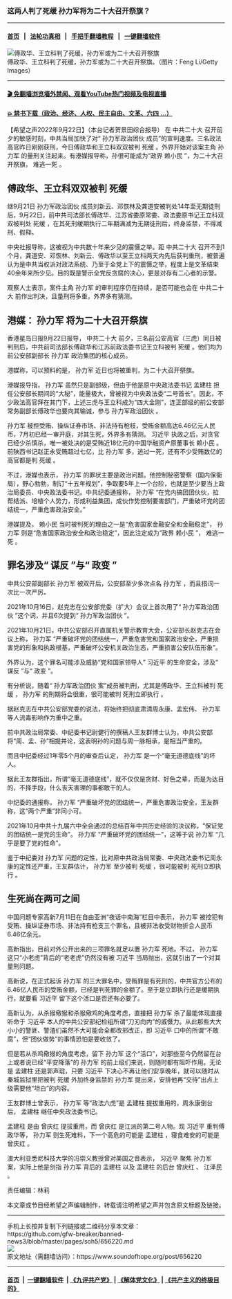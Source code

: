 ### 这两人判了死缓 孙力军将为二十大召开祭旗？
------------------------

#### [首页](https://github.com/gfw-breaker/banned-news3/blob/master/README.md) &nbsp;&nbsp;|&nbsp;&nbsp; [法轮功真相](https://github.com/begood0513/basic/blob/master/README.md)  &nbsp;&nbsp;|&nbsp;&nbsp; [手把手翻墙教程](https://github.com/gfw-breaker/guides/wiki)  &nbsp;&nbsp;|&nbsp;&nbsp; [一键翻墙软件](https://github.com/gfw-breaker/nogfw/blob/master/README.md)  



<div><img alt="傅政华、王立科判了死缓，孙力军或为二十大召开祭旗" src="https://img.soundofhope.org/2022-09/gettyimages-177185676-1663871816053.jpg"/>
<br/><figcaption class="caption">
 傅政华、王立科判了死缓，孙力军或为二十大召开祭旗。（图片：Feng Li/Getty Images）
</figcaption></div><hr/>

#### [ 🎬  免翻墙浏览墙外禁闻、观看YouTube热门视频及电视直播](https://github.com/gfw-breaker/HelloWorld)

#### [ 💥  禁书下载（政治、经济、人权、民主自由、文革、六四 ...）](https://github.com/gfw-breaker/books/blob/master/README.md)

<div><div class="Content__Wrapper sc-1bvya0-0 grZQxZ">
 <p class="meta-top">
  <span class="meta">
   【希望之声2022年9月22日】（本台记者贺景田综合报导）
  </span>
  在
  <ok href="/term/330403">
   中共二十大
  </ok>
  召开前夕的敏感时刻，中共当局加快了对“
  <ok href="/term/733438">
   孙力军政治团伙
  </ok>
  成员”的宣判速度。三名政法高官昨日刚刚获刑，今日傅政华和王立科双双被判
  <ok href="/term/12322">
   死缓
  </ok>
  。外界开始对该案主角
  <ok href="/term/268543">
   孙力军
  </ok>
  的量刑关注起来。有港媒报导称，孙很可能成为“政界
  <ok href="/term/9791">
   赖小民
  </ok>
  ”，为二十大召开祭旗，
  <ok href="/term/787050">
   难逃一死
  </ok>
  。
 </p>
 <h2>
  <strong>
   傅政华、王立科双双被判
   <ok href="/term/12322">
    死缓
   </ok>
  </strong>
 </h2>
 <p>
  继9月21日
  <ok href="/term/733438">
   孙力军政治团伙
  </ok>
  成员刘新云、邓恢林及龚道安被判处14年至无期徒刑后，9月22日，前中共司法部长傅政华、江苏省委原常委、政法委原书记王立科双双被判处
  <ok href="/term/12322">
   死缓
  </ok>
  ，在其死刑缓期执行二年期满减为无期徒刑后，终身监禁，不得减刑、假释。
 </p>
 <p>
  中央社报导称，这被视为中共数十年来少见的震慑之举。距
  <ok href="/term/330403">
   中共二十大
  </ok>
  召开不到1个月，龚道安、邓恢林、刘新云、傅政华以至王立科两天内先后获判重刑，被普遍认为是中共当权派对政法系统、乃至于全党上下的震慑之举，程度上是文革结束40余年来所少见。目的既是警示全党反贪腐的决心，更是对存有二心者的示警。
 </p>
 <p>
  观察人士表示，案件主角
  <ok href="/term/268543">
   孙力军
  </ok>
  的审判程序仍在持续，是否可能也会在
  <ok href="/term/330403">
   中共二十大
  </ok>
  前作出判决，且量刑将多重，外界多有猜测。
 </p>
 <h2>
  <strong>
   港媒：
   <ok href="/term/268543">
    孙力军
   </ok>
   将为二十大召开祭旗
  </strong>
 </h2>
 <p>
  香港星岛日报9月22日报导，
  <ok href="/term/330403">
   中共二十大
  </ok>
  前夕，三名前公安高官（三虎）同日被判刑后，中共前司法部长傅政华和江苏前政法委书记王立科被判
  <ok href="/term/12322">
   死缓
  </ok>
  。他们均为前公安部副部长
  <ok href="/term/268543">
   孙力军
  </ok>
  政治集团的核心成员。
 </p>
 <p>
  港媒称，可以预料的是，
  <ok href="/term/268543">
   孙力军
  </ok>
  近日也将被重判，为二十大召开祭旗。
 </p>
 <p>
  港媒报导指，
  <ok href="/term/268543">
   孙力军
  </ok>
  虽然只是副部级，但由于他是原中央政法委书记
  <ok href="/term/1293">
   孟建柱
  </ok>
  担任公安部长期间的“大秘”，能量极大，曾被视为中央政法委“二号首长”。因此，不少政法高官拜在其门下，上述三虎与王立科成为“四大金刚”，连正部级的前公安部常务副部长傅政华也要向其输诚，参与
  <ok href="/term/733438">
   孙力军政治团伙
  </ok>
  。
 </p>
 <p>
  <ok href="/term/268543">
   孙力军
  </ok>
  被控受贿、操纵证券市场、非法持有枪枝，受贿金额高达6.46亿元人民币，7月初已经一审开庭，对其生死，外界多有猜测。
  <ok href="/term/1063">
   习近平
  </ok>
  执政之后，对贪官已经少杀慎杀，唯一被处决的是受贿近18亿元的中国华融资产原董事长
  <ok href="/term/9791">
   赖小民
  </ok>
  。前陕西书记赵正永受贿超过七亿，比
  <ok href="/term/268543">
   孙力军
  </ok>
  多，逃过一死，还有不少受贿数亿的高官都是判
  <ok href="/term/12322">
   死缓
  </ok>
  。
 </p>
 <p>
  不过，港媒也表示，
  <ok href="/term/268543">
   孙力军
  </ok>
  的罪状主要是政治问题。他控制秘密警察（国内保衞局），野心勃勃，制订“十五年规划”，争取要5年上一个台阶，也就是至少要当上政治局委员、中央政法委书记。中共纪委通报称，
  <ok href="/term/268543">
   孙力军
  </ok>
  “在党内搞团团伙伙，拉帮结派、培植个人势力，形成利益集团，成伙作势控制要害部门，严重破坏党的团结统一，严重危害政治安全。”
 </p>
 <p>
  港媒提及，
  <ok href="/term/9791">
   赖小民
  </ok>
  当时被判死的理由之一是“危害国家金融安全和金融稳定”，
  <ok href="/term/268543">
   孙力军
  </ok>
  则是“危害国家政治安全和政治稳定”，因此注定成为“政界
  <ok href="/term/9791">
   赖小民
  </ok>
  ”，
  <ok href="/term/787050">
   难逃一死
  </ok>
  。
 </p>
 <h2>
  <strong>
   罪名涉及“
   <ok href="/term/276625">
    谋反
   </ok>
   ”与“
   <ok href="/term/4581">
    政变
   </ok>
   ”
  </strong>
 </h2>
 <p>
  中共公安部副部长
  <ok href="/term/268543">
   孙力军
  </ok>
  被双开后，公安部至少多次点名
  <ok href="/term/268543">
   孙力军
  </ok>
  ，而且措词一次比一次严厉。
 </p>
 <p>
  2021年10月16日，赵克志在公安部党委（扩大）会议上首次用了“
  <ok href="/term/733438">
   孙力军政治团伙
  </ok>
  ”这个词，并且6次提到“
  <ok href="/term/733438">
   孙力军政治团伙
  </ok>
  ”。
 </p>
 <p>
  2021年10月21日，中共公安部召开直属机关警示教育大会，公安部长赵克志在会议上称，
  <ok href="/term/268543">
   孙力军
  </ok>
  “严重破坏党的团结统一，严重危害党和国家政治安全，严重损害党的形象和执政根基，严重破坏公安机关政治生态，严重损害公安队伍形象”。
 </p>
 <p>
  外界认为，这个罪名可能涉及威胁“党和国家领导人”
  <ok href="/term/1063">
   习近平
  </ok>
  的生命安全，涉及“
  <ok href="/term/276625">
   谋反
  </ok>
  ”与“
  <ok href="/term/4581">
   政变
  </ok>
  ”。
 </p>
 <p>
  有分析说，随着“
  <ok href="/term/733438">
   孙力军政治团伙
  </ok>
  案”成员被判刑，尤其是傅政华、王立科被判
  <ok href="/term/12322">
   死缓
  </ok>
  ，
  <ok href="/term/268543">
   孙力军
  </ok>
  的刑期将会很重，很可能被判
  <ok href="/term/787047">
   死刑立即执行
  </ok>
  。
 </p>
 <p>
  据赵克志在中共公安部党委的说法，将始终把彻底肃清周永康、孟宏伟、
  <ok href="/term/268543">
   孙力军
  </ok>
  等人流毒影响作为重中之重。
 </p>
 <p>
  前中共政治局常委、中纪委书记尉健行的撰稿人王友群博士认为，中共公安部将“周、孟、孙”相提并论，这表明孙的问题与周一脉相承，是相当严重的。
 </p>
 <p>
  而且中纪委经过1年零5个月的审查后认定，
  <ok href="/term/268543">
   孙力军
  </ok>
  是一个“毫无道德底线”的坏人。
 </p>
 <p>
  据此王友群指出，所谓“毫无道德底线”，就不仅仅是贪财、好色之辈，而是为达目的，不择手段，什么丧天害理的事都敢干的人。
 </p>
 <p>
  中纪委的通报称，
  <ok href="/term/268543">
   孙力军
  </ok>
  “严重破坏党的团结统一，严重危害政治安全，王友群称，这“两个严重”非同小可。
 </p>
 <p>
  2021年10月中共十九届六中全会通过的总结百年中共历史经验的决议称，“保证党的团结统一是党的生命”。
  <ok href="/term/268543">
   孙力军
  </ok>
  “严重破坏党的团结统一”，这等于说
  <ok href="/term/268543">
   孙力军
  </ok>
  “几乎是要了党的性命”。
 </p>
 <p>
  鉴于中纪委对
  <ok href="/term/268543">
   孙力军
  </ok>
  问题的定性，比对原中共政治局常委、中央政法委书记周永康的定性还严重，王友群估计，
  <ok href="/term/268543">
   孙力军
  </ok>
  至少被判
  <ok href="/term/12322">
   死缓
  </ok>
  ，很可能被判
  <ok href="/term/787047">
   死刑立即执行
  </ok>
  。
 </p>
 <h2>
  <strong>
   生死尚在两可之间
  </strong>
 </h2>
 <p>
  中国问题专家高新7月11日在自由亚洲“夜话中南海”栏目中表示，
  <ok href="/term/268543">
   孙力军
  </ok>
  被控犯有受贿、操纵证券市场、非法持有枪支三个罪名，且被非法收受财物折合人民币6.46亿余元。
 </p>
 <p>
  高新指出，目前对外公开出来的三项罪名就足以置
  <ok href="/term/268543">
   孙力军
  </ok>
  死地。不过，
  <ok href="/term/268543">
   孙力军
  </ok>
  这只“小老虎”背后的“老老虎”仍然没有被
  <ok href="/term/1063">
   习近平
  </ok>
  当局抛出，这就引出了一个对其量刑问题。
 </p>
 <p>
  高新说，在正式起诉
  <ok href="/term/268543">
   孙力军
  </ok>
  的三大罪名中，受贿罪是有死刑的，中共官方公布的6.46亿人民币的受贿金额，已经是判死罪的金额了。至于是立即执行还是缓期执行，就要看
  <ok href="/term/1063">
   习近平
  </ok>
  留下这个活口是否还有必要了。
 </p>
 <p>
  高新认为，从杀猴儆猴和杀猴儆鸡的角度考虑，直接把
  <ok href="/term/268543">
   孙力军
  </ok>
  杀了最能体现直接听命于
  <ok href="/term/1063">
   习近平
  </ok>
  本人的中共公安部纪检组所谓“刀刃向内”的威慑力。从此那些大大小小的警匪、警渣们虽然不大可能会全都改邪改正，即
  <ok href="/term/1063">
   习近平
  </ok>
  口中的所谓“不敢腐”，但“团伙做势”的事情恐怕是要收敛了。
 </p>
 <p>
  但是若从杀鸡儆猴的角度考虑，留下
  <ok href="/term/268543">
   孙力军
  </ok>
  这个“活口”，对那些至今仍然留在台上或者说已经“平安降落”的
  <ok href="/term/268543">
   孙力军
  </ok>
  的前上级们来说，则随时都有阻吓作用。无论是
  <ok href="/term/1293">
   孟建柱
  </ok>
  还是郭声琨，只要
  <ok href="/term/1063">
   习近平
  </ok>
  下决心不再让他们安享晚年，就可以随时从秦城监狱里把被判
  <ok href="/term/12322">
   死缓
  </ok>
  外加终身监禁的
  <ok href="/term/268543">
   孙力军
  </ok>
  提出来，安排他再“交待”出点上级需要他“坦白”的内容。
 </p>
 <p>
  王友群博士曾表示，
  <ok href="/term/268543">
   孙力军
  </ok>
  等“政法六虎”是
  <ok href="/term/1293">
   孟建柱
  </ok>
  提拔重用的，周永康倒台后，
  <ok href="/term/1293">
   孟建柱
  </ok>
  继任中央政法委书记。
 </p>
 <p>
  <ok href="/term/1293">
   孟建柱
  </ok>
  是由
  <ok href="/term/1297">
   曾庆红
  </ok>
  提拔重用，而
  <ok href="/term/1297">
   曾庆红
  </ok>
  是江派的第二号人物。现
  <ok href="/term/1063">
   习近平
  </ok>
  重判傅政华等，
  <ok href="/term/268543">
   孙力军
  </ok>
  则生死难料，下一个高危的可能是
  <ok href="/term/1293">
   孟建柱
  </ok>
  ，寝食难安的可能是
  <ok href="/term/1297">
   曾庆红
  </ok>
  。
 </p>
 <p>
  澳大利亚悉尼科技大学的冯崇义教授曾对美国之音表示，
  <ok href="/term/1063">
   习近平
  </ok>
  聚焦
  <ok href="/term/268543">
   孙力军
  </ok>
  案，实际上他是剑指
  <ok href="/term/268543">
   孙力军
  </ok>
  背后的
  <ok href="/term/1293">
   孟建柱
  </ok>
  以及
  <ok href="/term/1293">
   孟建柱
  </ok>
  的后台
  <ok href="/term/1297">
   曾庆红
  </ok>
  、
  <ok href="/term/1250">
   江泽民
  </ok>
  。
 </p>
 <p class="meta-btm">
  责任编辑：林莉
 </p>
 <p class="meta-btm">
  本文章或节目经希望之声编辑制作，转载请注明希望之声并包含原文标题及链接。
 </p>
</div>
</div>
<hr/>
手机上长按并复制下列链接或二维码分享本文章：<br/>
https://github.com/gfw-breaker/banned-news3/blob/master/pages/soh5/656220.md <br/>
<a href='https://github.com/gfw-breaker/banned-news3/blob/master/pages/soh5/656220.md'><img src='https://github.com/gfw-breaker/banned-news3/blob/master/pages/soh5/656220.md.png'/></a> <br/>
原文地址（需翻墙访问）：https://www.soundofhope.org/post/656220


------------------------
#### [首页](https://github.com/gfw-breaker/banned-news3/blob/master/README.md) &nbsp;|&nbsp; [一键翻墙软件](https://github.com/gfw-breaker/nogfw/blob/master/README.md) &nbsp;| [《九评共产党》](https://github.com/gfw-breaker/9ping.md/blob/master/README.md#九评之一评共产党是什么) | [《解体党文化》](https://github.com/gfw-breaker/jtdwh.md/blob/master/README.md) | [《共产主义的终极目的》](https://github.com/gfw-breaker/gczydzjmd.md/blob/master/README.md)


<img src='http://gfw-breaker.win/banned-news3/pages/soh5/656220.md' width='0px' height='0px'/>